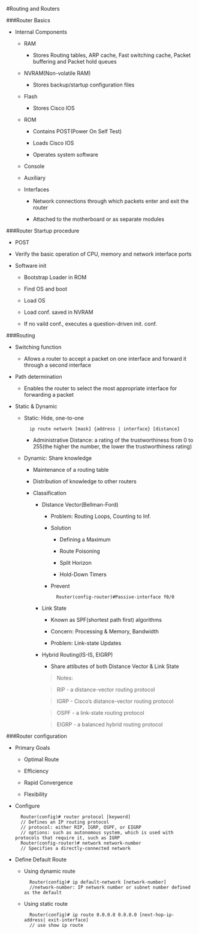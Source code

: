 #Routing and Routers

###Router Basics

+ Internal Components

	- RAM
		
		+ Stores Routing tables, ARP cache, Fast switching cache, Packet buffering and Packet hold queues
	
	- NVRAM(Non-volatile RAM)
	
		+ Stores backup/startup configuration files
	
	- Flash
	
		+ Stores Cisco IOS
	
	- ROM
	
		+ Contains POST(Power On Self Test)
		
		+ Loads Cisco IOS
		
		+ Operates system software
	
	- Console
	
	- Auxiliary
	
	- Interfaces
	
		+ Network connections through which packets enter and exit the router
		
		+ Attached to the motherboard or as separate modules

###Router Startup procedure

+ POST

+ Verify the basic operation of CPU, memory and network interface ports

+ Software init

	- Bootstrap Loader in ROM
	
	- Find OS and boot
	
	- Load OS
	
	- Load conf. saved in NVRAM
	
	- If no vaild conf., executes a question-driven init. conf.
	
###Routing

+ Switching function

	- Allows a router to accept a packet on one interface and forward it through a second interface
	
+ Path determination

	- Enables the router to select the most appropriate interface for forwarding a packet
	
+ Static & Dynamic

	- Static: Hide, one-to-one
	
			ip route network [mask] {address | interface} [distance]
			
		+ Administrative Distance: a rating of the trustworthiness from 0 to 255(the higher the number, the lower the trustworthiness rating)
		
	- Dynamic: Share knowledge
	
		+ Maintenance of a routing table
		
		+ Distribution of knowledge to other routers
		
		+ Classification
			
			- Distance Vector(Bellman-Ford)
			
				+ Problem: Routing Loops, Counting to Inf.
				
				+ Solution
				
					- Defining a Maximum
					
					- Route Poisoning
					
					- Split Horizon
					
					- Hold-Down Timers
					
				+ Prevent
				
						Router(config-router)#Passive-interface f0/0
			
			- Link State
			
				+ Known as SPF(shortest path first) algorithms
				
				+ Concern: Processing & Memory, Bandwidth
				
				+ Problem: Link-state Updates
				
			- Hybrid Routing(IS-IS, EIGRP)
			
				+ Share attibutes of both Distance Vector & Link State
				
				> Notes:
				
				> RIP - a distance-vector routing protocol
				
				> IGRP - Cisco’s distance-vector routing protocol
				
				> OSPF - a link-state routing protocol
				
				> EIGRP - a balanced hybrid routing protocol
				
###Router configuration

+ Primary Goals

	- Optimal Route
	
	- Efficiency
	
	- Rapid Convergence
	
	- Flexibility

+ Configure

		Router(config)# router protocol [keyword]
		// Defines an IP routing protocol
		// protocol: either RIP, IGRP, OSPF, or EIGRP
		// options: such as autonomous system, which is used with protocols that require it, such as IGRP
		Router(config-router)# network network-number
		// Specifies a directly-connected network
		
+ Define Default Route

	- Using dynamic route
	
			Router(config)# ip default-network [network-number]
			//network-number: IP network number or subnet number defined as the default
			
	- Using static route
	
			Router(config)# ip route 0.0.0.0 0.0.0.0 [next-hop-ip-address| exit-interface]
			// use show ip route